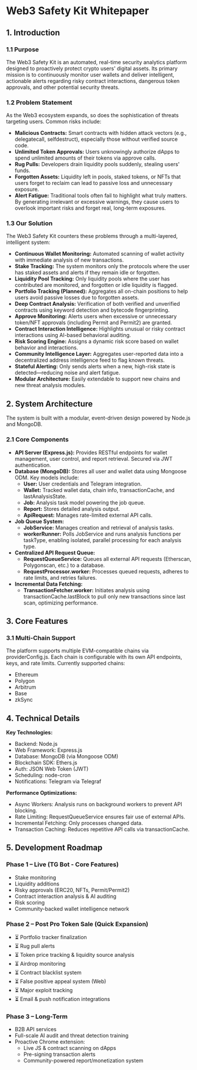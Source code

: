 
# Web3 Safety Kit Whitepaper

## 1. Introduction

### 1.1 Purpose

The Web3 Safety Kit is an automated, real-time security analytics platform designed to proactively
protect crypto users' digital assets. Its primary mission is to continuously monitor user wallets and deliver
intelligent, actionable alerts regarding risky contract interactions, dangerous token approvals, and other
potential security threats.

### 1.2 Problem Statement

As the Web3 ecosystem expands, so does the sophistication of threats targeting users. Common risks
include:

- **Malicious Contracts:** Smart contracts with hidden attack vectors (e.g., delegatecall, selfdestruct), especially those without verified source code.
- **Unlimited Token Approvals:** Users unknowingly authorize dApps to spend unlimited amounts of their tokens via approve calls.
- **Rug Pulls:** Developers drain liquidity pools suddenly, stealing users' funds.
- **Forgotten Assets:** Liquidity left in pools, staked tokens, or NFTs that users forget to reclaim can lead to passive loss and unnecessary exposure.
- **Alert Fatigue:** Traditional tools often fail to highlight what truly matters. By generating irrelevant or excessive warnings, they cause users to overlook important risks and forget real, long-term exposures.

### 1.3 Our Solution

The Web3 Safety Kit counters these problems through a multi-layered, intelligent system:

- **Continuous Wallet Monitoring:** Automated scanning of wallet activity with immediate analysis of new transactions.
- **Stake Tracking:** The system monitors only the protocols where the user has staked assets and alerts if they remain idle or forgotten.
- **Liquidity Pool Tracking:** Only liquidity pools where the user has contributed are monitored, and forgotten or idle liquidity is flagged.
- **Portfolio Tracking (Planned):** Aggregates all on-chain positions to help users avoid passive losses due to forgotten assets.
- **Deep Contract Analysis:** Verification of both verified and unverified contracts using keyword detection and bytecode fingerprinting.
- **Approve Monitoring:** Alerts users when excessive or unnecessary token/NFT approvals (including Permit and Permit2) are granted.
- **Contract Interaction Intelligence:** Highlights unusual or risky contract interactions using AI-based behavioral auditing.
- **Risk Scoring Engine:** Assigns a dynamic risk score based on wallet behavior and interactions.
- **Community Intelligence Layer:** Aggregates user-reported data into a decentralized address intelligence feed to flag known threats.
- **Stateful Alerting:** Only sends alerts when a new, high-risk state is detected—reducing noise and alert fatigue.
- **Modular Architecture:** Easily extendable to support new chains and new threat analysis modules.

## 2. System Architecture

The system is built with a modular, event-driven design powered by Node.js and MongoDB.

### 2.1 Core Components

- **API Server (Express.js):** Provides RESTful endpoints for wallet management, user control, and report retrieval. Secured via JWT authentication.
- **Database (MongoDB):** Stores all user and wallet data using Mongoose ODM. Key models include:
  - **User:** User credentials and Telegram integration.
  - **Wallet:** Tracked wallet data, chain info, transactionCache, and lastAnalysisState.
  - **Job:** Analysis task model powering the job queue.
  - **Report:** Stores detailed analysis output.
  - **ApiRequest:** Manages rate-limited external API calls.
- **Job Queue System:**
  - **JobService:** Manages creation and retrieval of analysis tasks.
  - **workerRunner:** Polls JobService and runs analysis functions per taskType, enabling isolated, parallel processing for each analysis type.
- **Centralized API Request Queue:**
  - **RequestQueueService:** Queues all external API requests (Etherscan, Polygonscan, etc.) to a database.
  - **RequestProcessor.worker:** Processes queued requests, adheres to rate limits, and retries failures.
- **Incremental Data Fetching:**
  - **TransactionFetcher.worker:** Initiates analysis using transactionCache.lastBlock to pull only new transactions since last scan, optimizing performance.

## 3. Core Features

### 3.1 Multi-Chain Support

The platform supports multiple EVM-compatible chains via providerConfig.js. Each chain is configurable with its own API endpoints, keys, and rate limits. Currently supported chains:

- Ethereum
- Polygon
- Arbitrum
- Base
- zkSync

## 4. Technical Details

**Key Technologies:**

- Backend: Node.js
- Web Framework: Express.js
- Database: MongoDB (via Mongoose ODM)
- Blockchain SDK: Ethers.js
- Auth: JSON Web Token (JWT)
- Scheduling: node-cron
- Notifications: Telegram via Telegraf

**Performance Optimizations:**

- Async Workers: Analysis runs on background workers to prevent API blocking.
- Rate Limiting: RequestQueueService ensures fair use of external APIs.
- Incremental Fetching: Only processes changed data.
- Transaction Caching: Reduces repetitive API calls via transactionCache.

## 5. Development Roadmap

### Phase 1 – Live (TG Bot - Core Features)

- Stake monitoring
- Liquidity additions
- Risky approvals (ERC20, NFTs, Permit/Permit2)
- Contract interaction analysis & AI auditing
- Risk scoring
- Community-backed wallet intelligence network

### Phase 2 – Post Pro Token Sale (Quick Expansion)

- ⏳ Portfolio tracker finalization
- ⏳ Rug pull alerts
- ⏳ Token price tracking & liquidity source analysis
- ⏳ Airdrop monitoring
- ⏳ Contract blacklist system
- ⏳ False positive appeal system (Web)
- ⏳ Major exploit tracking
- ⏳ Email & push notification integrations

### Phase 3 – Long-Term

- B2B API services
- Full-scale AI audit and threat detection training
- Proactive Chrome extension:
  - Live JS & contract scanning on dApps
  - Pre-signing transaction alerts
  - Community-powered report/monetization system